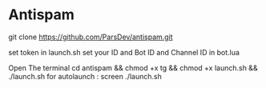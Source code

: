 # Antispam

git clone https://github.com/ParsDev/antispam.git

set token in launch.sh
set your ID and Bot ID and Channel ID in bot.lua

Open The terminal
cd  antispam && chmod +x tg && chmod +x launch.sh && ./launch.sh
for autolaunch : screen ./launch.sh
